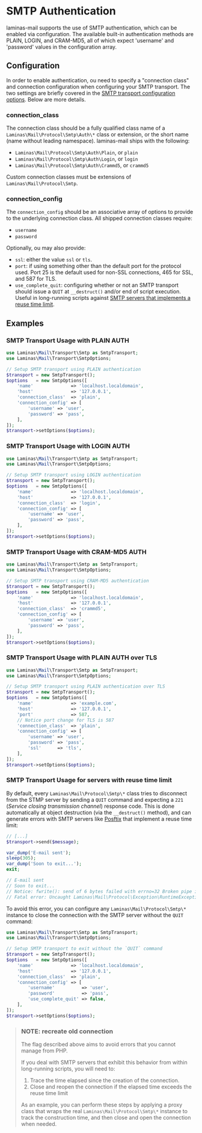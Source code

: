 # SMTP Authentication

laminas-mail supports the use of SMTP authentication, which can be enabled via
configuration.  The available built-in authentication methods are PLAIN, LOGIN,
and CRAM-MD5, all of which expect 'username' and 'password' values in the
configuration array.

## Configuration

In order to enable authentication, ou need to specify a "connection class" and
connection configuration when configuring your SMTP transport. The two settings
are briefly covered in the [SMTP transport configuration options](smtp-options.md#configuration-options). Below are more details.

### connection_class

The connection class should be a fully qualified class name of a
`Laminas\Mail\Protocol\Smtp\Auth\*` class or extension, or the short name (name
without leading namespace). laminas-mail ships with the following:

- `Laminas\Mail\Protocol\Smtp\Auth\Plain`, or `plain`
- `Laminas\Mail\Protocol\Smtp\Auth\Login`, or `login`
- `Laminas\Mail\Protocol\Smtp\Auth\Crammd5`, or `crammd5`

Custom connection classes must be extensions of `Laminas\Mail\Protocol\Smtp`.

### connection_config

The `connection_config` should be an associative array of options to provide to
the underlying connection class. All shipped connection classes require:

- `username`
- `password`

Optionally, ou may also provide:

- `ssl`: either the value `ssl` or `tls`.
- `port`: if using something other than the default port for the protocol used.
  Port 25 is the default used for non-SSL connections, 465 for SSL, and 587 for
  TLS.
- `use_complete_quit`: configuring whether or not an SMTP transport should
  issue a `QUIT` at `__destruct()` and/or end of script execution. Useful in
  long-running scripts against [SMTP servers that implements a reuse time limit](#smtp-transport-usage-for-servers-with-reuse-time-limit).

## Examples

### SMTP Transport Usage with PLAIN AUTH

```php
use Laminas\Mail\Transport\Smtp as SmtpTransport;
use Laminas\Mail\Transport\SmtpOptions;

// Setup SMTP transport using PLAIN authentication
$transport = new SmtpTransport();
$options   = new SmtpOptions([
    'name'              => 'localhost.localdomain',
    'host'              => '127.0.0.1',
    'connection_class'  => 'plain',
    'connection_config' => [
        'username' => 'user',
        'password' => 'pass',
    ],
]);
$transport->setOptions($options);
```

### SMTP Transport Usage with LOGIN AUTH

```php
use Laminas\Mail\Transport\Smtp as SmtpTransport;
use Laminas\Mail\Transport\SmtpOptions;

// Setup SMTP transport using LOGIN authentication
$transport = new SmtpTransport();
$options   = new SmtpOptions([
    'name'              => 'localhost.localdomain',
    'host'              => '127.0.0.1',
    'connection_class'  => 'login',
    'connection_config' => [
        'username' => 'user',
        'password' => 'pass',
    ],
]);
$transport->setOptions($options);
```

### SMTP Transport Usage with CRAM-MD5 AUTH

```php
use Laminas\Mail\Transport\Smtp as SmtpTransport;
use Laminas\Mail\Transport\SmtpOptions;

// Setup SMTP transport using CRAM-MD5 authentication
$transport = new SmtpTransport();
$options   = new SmtpOptions([
    'name'              => 'localhost.localdomain',
    'host'              => '127.0.0.1',
    'connection_class'  => 'crammd5',
    'connection_config' => [
        'username' => 'user',
        'password' => 'pass',
    ],
]);
$transport->setOptions($options);
```

### SMTP Transport Usage with PLAIN AUTH over TLS

```php
use Laminas\Mail\Transport\Smtp as SmtpTransport;
use Laminas\Mail\Transport\SmtpOptions;

// Setup SMTP transport using PLAIN authentication over TLS
$transport = new SmtpTransport();
$options   = new SmtpOptions([
    'name'              => 'example.com',
    'host'              => '127.0.0.1',
    'port'              => 587,
    // Notice port change for TLS is 587
    'connection_class'  => 'plain',
    'connection_config' => [
        'username' => 'user',
        'password' => 'pass',
        'ssl'      => 'tls',
    ],
]);
$transport->setOptions($options);
```

### SMTP Transport Usage for servers with reuse time limit

By default, every `Laminas\Mail\Protocol\Smtp\*` class tries to disconnect from
the STMP server by sending a `QUIT` command and expecting a `221` (_Service
closing transmission channel_) response code.  This is done automatically at
object destruction (via the `__destruct()` method), and can generate errors
with SMTP servers like [Posftix](http://www.postfix.org/postconf.5.html#smtp_connection_reuse_time_limit)
that implement a reuse time limit:

```php
// [...]
$transport->send($message);

var_dump('E-mail sent');
sleep(305);
var_dump('Soon to exit...');
exit;

// E-mail sent
// Soon to exit...
// Notice: fwrite(): send of 6 bytes failed with errno=32 Broken pipe in ./laminas-mail/src/Protocol/AbstractProtocol.php on line 255
// Fatal error: Uncaught Laminas\Mail\Protocol\Exception\RuntimeException: Could not read from 127.0.0.1 in ./laminas-mail/src/Protocol/AbstractProtocol.php:301
```

To avoid this error, you can configure any `Laminas\Mail\Protocol\Smtp\*` instance
to close the connection with the SMTP server without the `QUIT` command:

```php
use Laminas\Mail\Transport\Smtp as SmtpTransport;
use Laminas\Mail\Transport\SmtpOptions;

// Setup SMTP transport to exit without the `QUIT` command
$transport = new SmtpTransport();
$options   = new SmtpOptions([
    'name'              => 'localhost.localdomain',
    'host'              => '127.0.0.1',
    'connection_class'  => 'plain',
    'connection_config' => [
        'username'          => 'user',
        'password'          => 'pass',
        'use_complete_quit' => false,
    ],
]);
$transport->setOptions($options);
```

> ### NOTE: recreate old connection
>
> The flag described above aims to avoid errors that you cannot manage from PHP.
>
> If you deal with SMTP servers that exhibit this behavior from within
> long-running scripts, you will need to:
> 
> 1. Trace the time elapsed since the creation of the connection.
> 1. Close and reopen the connection if the elapsed time exceeds the reuse
>    time limit
> 
> As an example, you can perform these steps by applying a proxy class that
> wraps the real `Laminas\Mail\Protocol\Smtp\*` instance to track the construction
> time, and then close and open the connection when needed.
